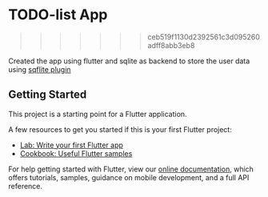 # TODO-list App
>>>>>>> ceb519f1130d2392561c3d095260adff8abb3eb8

Created the app using flutter and sqlite as backend to store the user data using [sqflite plugin](https://pub.dev/packages/sqflite)

## Getting Started

This project is a starting point for a Flutter application.

A few resources to get you started if this is your first Flutter project:

- [Lab: Write your first Flutter app](https://flutter.dev/docs/get-started/codelab)
- [Cookbook: Useful Flutter samples](https://flutter.dev/docs/cookbook)

For help getting started with Flutter, view our
[online documentation](https://flutter.dev/docs), which offers tutorials,
samples, guidance on mobile development, and a full API reference.
